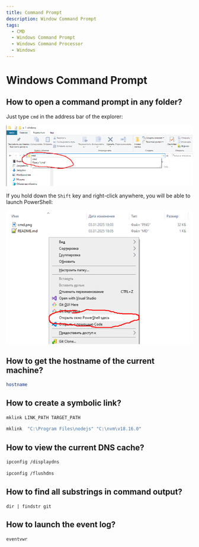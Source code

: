 ```yaml
---
title: Command Prompt
description: Window Command Prompt
tags:
  - CMD
  - Windows Command Prompt
  - Windows Command Processor
  - Windows
---
```


# Windows Command Prompt

## How to open a command prompt in any folder?

Just type `cmd` in the address bar of the explorer:

![cmd](cmd.png)

If you hold down the `Shift` key and right-click anywhere, you will be able to launch PowerShell:

![PowerShell](powershell.png)

## How to get the hostname of the current machine?

```bash
hostname
```

## How to create a symbolic link?

```bash title="Syntax"
mklink LINK_PATH TARGET_PATH
```

```bash title="Example"
mklink  "C:\Program Files\nodejs" "C:\nvm\v18.16.0" 
```

## How to view the current DNS cache?

```bash title="View cache"
ipconfig /displaydns
```

```bash title="Clear cache"
ipconfig /flushdns
```

## How to find all substrings in command output?

```
dir | findstr git
```

## How to launch the event log?

```bash
eventvwr
```
